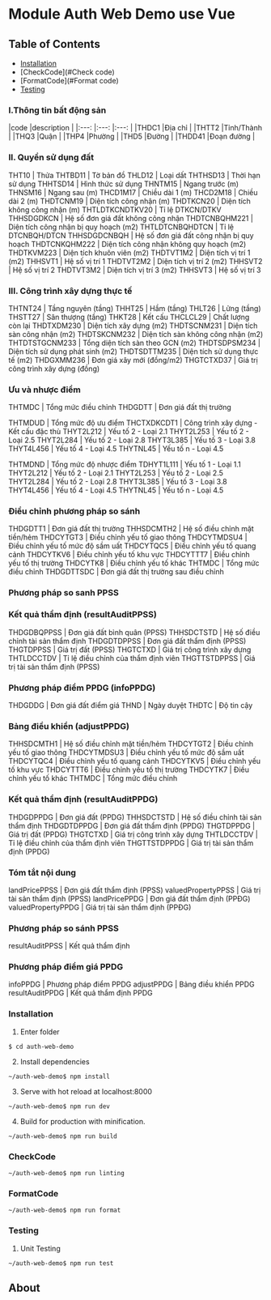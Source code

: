# Module Auth Web Demo use Vue

## Table of Contents

- [Installation](#installation)
- [CheckCode](#Check code)
- [FormatCode](#Format code)
- [Testing](#testing)
### I.Thông tin bất động sản
|code |description |
|:---: |:---: |:---: |
|THDC1 |Địa chỉ |
|THTT2 |Tỉnh/Thành |
|THQ3 |Quận |
|THP4 |Phường |
|THD5 |Đường |
|THDD41 |Đoạn đường |


### II. Quyền sử dụng đất
THT10 | Thửa
THTBD11 | Tờ bản đồ
THLD12 | Loại dất
THTHSD13 | Thời hạn sử dụng
THHTSD14 | Hình thức sử dụng
THNTM15 | Ngang trước (m)
THNSM16 | Ngang sau (m)
THCD1M17 | Chiều dài 1 (m)
THCD2M18 | Chiều dài 2 (m)
THDTCNM19 | Diện tích công nhận (m)
THDTKCN20 | Diện tích không công nhận (m)
THTLDTKCNDTKV20 | Tỉ lệ DTKCN/DTKV
THHSDGDKCN | Hệ số đơn giá đất không công nhận
THDTCNBQHM221 | Diện tích công nhận bị quy hoạch (m2)
THTLDTCNBQHDTCN | Tỉ lệ DTCNBQH/DTCN
THHSDGDCNBQH | Hệ số đơn giá đất công nhận bị quy hoạch
THDTCNKQHM222 | Diện tích công nhận không quy hoạch (m2)
THDTKVM223 | Diện tích khuôn viên (m2)
THDTVT1M2 | Diện tích vị trí 1 (m2)
THHSVT1 | Hệ số vị trí 1
THDTVT2M2 | Diện tích vị trí 2 (m2)
THHSVT2 | Hệ số vị trí 2
THDTVT3M2 | Diện tích vị trí 3 (m2)
THHSVT3 | Hệ số vị trí 3

### III. Công trình xây dựng thực tế
THTNT24 | Tầng nguyên (tầng)
THHT25 | Hầm (tầng)
THLT26 | Lửng (tầng)
THSTT27 | Sân thượng (tầng)
THKT28 | Kết cấu
THCLCL29 | Chất lượng còn lại
THDTXDM230 | Diện tích xây dựng (m2)
THDTSCNM231 | Diện tích sàn công nhận (m2)
THDTSKCNM232 | Diện tích sàn không công nhận (m2)
THTDTSTGCNM233 | Tổng diện tích sàn theo GCN (m2)
THDTSDPSM234 | Diện tích sử dụng phát sinh (m2)
THDTSDTTM235 | Diện tích sử dụng thực tế (m2)
THDGXMM236 | Đơn giá xây mới (đồng/m2)
THGTCTXD37 | Giá trị công trình xây dựng (đồng)

### Ưu và nhược điểm
THTMDC | Tổng mức điều chỉnh
THDGDTT | Đơn giá đất thị trường

THTMDUD | Tổng mức độ ưu điểm
THCTXDKCDT1 | Công trình xây dựng - Kết cấu đặc thù
THYT2L212 | Yếu tố 2 - Loại 2.1
THYT2L253 | Yếu tố 2 - Loại 2.5
THYT2L284 | Yếu tố 2 - Loại 2.8
THYT3L385 | Yếu tố 3 - Loại 3.8
THYT4L456 | Yếu tố 4 - Loại 4.5
THYTNL45 | Yếu tố n - Loại 4.5

THTMDND | Tổng mức độ nhược điểm
TDHYT1L111 | Yếu tố 1 - Loại 1.1
THYT2L212 | Yếu tố 2 - Loại 2.1
THYT2L253 | Yếu tố 2 - Loại 2.5
THYT2L284 | Yếu tố 2 - Loại 2.8
THYT3L385 | Yếu tố 3 - Loại 3.8
THYT4L456 | Yếu tố 4 - Loại 4.5
THYTNL45 | Yếu tố n - Loại 4.5

### Điều chỉnh phương pháp so sánh
THDGDTT1 | Đơn giá đất thị trường
THHSDCMTH2 | Hệ số điều chỉnh mặt tiền/hẻm
THDCYTGT3 | Điều chỉnh yếu tố giao thông
THDCYTMDSU4 | Điều chỉnh yếu tố mức độ sầm uất
THDCYTQC5 | Điều chỉnh yếu tố quang cảnh
THDCYTKV6 | Điều chỉnh yếu tố khu vực
THDCYTTT7 | Điều chỉnh yếu tố thị trường
THDCYTK8 | Điều chỉnh yếu tố khác
THTMDC | Tổng mức điều chỉnh
THDGDTTSDC | Đơn giá đất thị trường sau điều chỉnh

### Phương pháp so sanh PPSS
### Kết quả thẩm định (resultAuditPPSS)
THDGDBQPPSS | Đơn giá đất bình quân (PPSS)
THHSDCTSTD | Hệ số điều chỉnh tài sản thẩm định
THDGDTDPPSS | Đơn giá đất thẩm định (PPSS)
THGTDPPSS | Giá trị đất (PPSS)
THGTCTXD | Giá trị công trình xây dựng
THTLDCCTDV | Tỉ lệ điều chỉnh của thẩm định viên
THGTTSTDPPSS | Giá trị tài sản thẩm định (PPSS)


### Phương pháp điểm PPDG (infoPPDG)
THDGDDG | Đơn giá đất điểm giá
THND | Ngày duyệt
THDTC | Độ tin cậy

### Bảng điều khiển (adjustPPDG)
THHSDCMTH1 | Hệ số điều chỉnh mặt tiền/hẻm
THDCYTGT2 | Điều chỉnh yếu tố giao thông
THDCYTMDSU3 | Điều chỉnh yếu tố mức độ sầm uất
THDCYTQC4 | Điều chỉnh yếu tố quang cảnh
THDCYTKV5 | Điều chỉnh yếu tố khu vực
THDCYTTT6 | Điều chỉnh yếu tố thị trường
THDCYTK7 | Điều chỉnh yếu tố khác
THTMDC | Tổng mức điều chỉnh

### Kết quả thẩm định (resultAuditPPDG)
THDGDPPDG | Đơn giá đất (PPDG)
THHSDCTSTD | Hệ số điều chỉnh tài sản thẩm định
THDGDTDPPDG | Đơn giá đất thẩm định (PPDG)
THGTDPPDG | Giá trị đất (PPDG)
THGTCTXD | Giá trị công trình xây dựng
THTLDCCTDV | Tỉ lệ điều chỉnh của thẩm định viên
THGTTSTDPPDG | Giá trị tài sản thẩm định (PPDG)

### Tóm tắt nội dung
landPricePPSS |  Đơn giá đất thẩm định (PPSS)
valuedPropertyPPSS |  Giá trị tài sản thẩm định (PPSS)
landPricePPDG | Đơn giá đất thẩm định (PPĐG)
valuedPropertyPPDG | Giá trị tài sản thẩm định (PPĐG)

### Phương pháp so sánh PPSS 
resultAuditPPSS | Kết quả thẩm định

### Phương pháp điểm giá PPDG 
infoPPDG | Phương pháp điểm PPDG
adjustPPDG | Bảng điều khiển PPDG
resultAuditPPDG | Kết quả thẩm định PPDG

### Installation

1. Enter folder
```
$ cd auth-web-demo
```

2. Install dependencies
```
~/auth-web-demo$ npm install
```

3. Serve with hot reload at localhost:8000 
```
~/auth-web-demo$ npm run dev
```

4. Build for production with minification.
```
~/auth-web-demo$ npm run build
```

### CheckCode

```
~/auth-web-demo$ npm run linting
```

### FormatCode

```
~/auth-web-demo$ npm run format
```

### Testing

1. Unit Testing
```
~/auth-web-demo$ npm run test
```

## About
